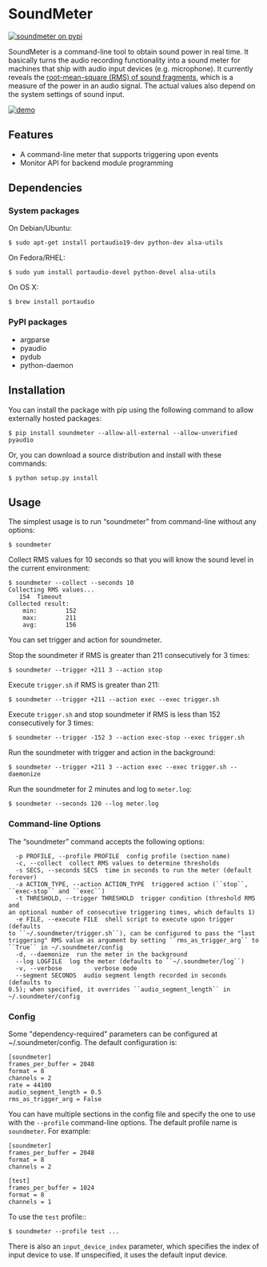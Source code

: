 SoundMeter
==========

[![soundmeter on pypi](https://img.shields.io/pypi/v/soundmeter.png)](https://pypi.python.org/pypi/soundmeter "soundmeter on pypi")

SoundMeter is a command-line tool to obtain sound power in real time. It
basically turns the audio recording functionality into a sound meter for
machines that ship with audio input devices (e.g. microphone). It
currently reveals the [root-mean-square (RMS) of sound fragments], which
is a measure of the power in an audio signal. The actual values also
depend on the system settings of sound input.

[![demo](https://asciinema.org/a/RdNCvGdsdvxdu8O9nLqkhhgaT.png)](https://asciinema.org/a/RdNCvGdsdvxdu8O9nLqkhhgaT "soundmeter demo")

Features
--------

-   A command-line meter that supports triggering upon events
-   Monitor API for backend module programming

Dependencies
------------

### System packages

On Debian/Ubuntu:

    $ sudo apt-get install portaudio19-dev python-dev alsa-utils

On Fedora/RHEL:

    $ sudo yum install portaudio-devel python-devel alsa-utils

On OS X:

    $ brew install portaudio

### PyPI packages

-   argparse
-   pyaudio
-   pydub
-   python-daemon

Installation
------------

You can install the package with pip using the following command to
allow externally hosted packages:

    $ pip install soundmeter --allow-all-external --allow-unverified pyaudio

Or, you can download a source distribution and install with these
commands:

    $ python setup.py install

Usage
-----

The simplest usage is to run “soundmeter” from command-line without any
options:

    $ soundmeter

Collect RMS values for 10 seconds so that you will know the sound level
in the current environment:

    $ soundmeter --collect --seconds 10
    Collecting RMS values...
       154  Timeout
    Collected result:
        min:        152
        max:        211
        avg:        156

You can set trigger and action for soundmeter.

Stop the soundmeter if RMS is greater than 211 consecutively for 3
times:

    $ soundmeter --trigger +211 3 --action stop

Execute `trigger.sh` if RMS is greater than 211:

    $ soundmeter --trigger +211 --action exec --exec trigger.sh

Execute `trigger.sh` and stop soundmeter if RMS is less than 152
consecutively for 3 times:

    $ soundmeter --trigger -152 3 --action exec-stop --exec trigger.sh

Run the soundmeter with trigger and action in the background:

    $ soundmeter --trigger +211 3 --action exec --exec trigger.sh --daemonize

Run the soundmeter for 2 minutes and log to `meter.log`:

    $ soundmeter --seconds 120 --log meter.log

### Command-line Options

The “soundmeter” command accepts the following options:

```
  -p PROFILE, --profile PROFILE  config profile (section name)
  -c, --collect  collect RMS values to determine thresholds
  -s SECS, --seconds SECS  time in seconds to run the meter (default 
forever)
  -a ACTION_TYPE, --action ACTION_TYPE  triggered action (``stop``, 
``exec-stop`` and ``exec``)
  -t THRESHOLD, --trigger THRESHOLD  trigger condition (threshold RMS and 
an optional number of consecutive triggering times, which defaults 1)
  -e FILE, --execute FILE  shell script to execute upon trigger (defaults 
to ``~/.soundmeter/trigger.sh``), can be configured to pass the "last 
triggering" RMS value as argument by setting ``rms_as_trigger_arg`` to 
``True`` in ~/.soundmeter/config
  -d, --daemonize  run the meter in the background
  --log LOGFILE  log the meter (defaults to ``~/.soundmeter/log``)
  -v, --verbose         verbose mode
  --segment SECONDS  audio segment length recorded in seconds (defaults to 
0.5); when specified, it overrides ``audio_segment_length`` in 
~/.soundmeter/config
```

### Config

Some "dependency-required" parameters can be configured at ~/.soundmeter/config. The default configuration is:

    [soundmeter]
    frames_per_buffer = 2048
    format = 8
    channels = 2
    rate = 44100
    audio_segment_length = 0.5
    rms_as_trigger_arg = False

You can have multiple sections in the config file and specify the one to use with the `--profile` command-line options. The default profile name is `soundmeter`. For example:

    [soundmeter]
    frames_per_buffer = 2048
    format = 8
    channels = 2

    [test]
    frames_per_buffer = 1024
    format = 8
    channels = 1
    
To use the `test` profile::

    $ soundmeter --profile test ...

There is also an `input_device_index` parameter, which specifies the index of input device to use. If unspecified, it uses the default input device.

  [root-mean-square (RMS) of sound fragments]: http://docs.python.org/2/library/audioop.html#audioop.rms
